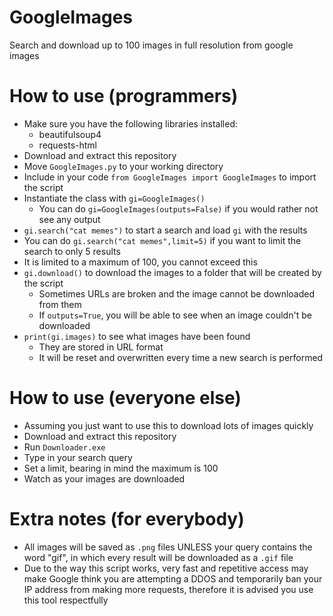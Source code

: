 # GoogleImages
Search and download up to 100 images in full resolution from google images

# How to use (programmers)
* Make sure you have the following libraries installed:
  * beautifulsoup4
  * requests-html
* Download and extract this repository
* Move `GoogleImages.py` to your working directory
* Include in your code `from GoogleImages import GoogleImages` to import the script
* Instantiate the class with `gi=GoogleImages()`
  * You can do `gi=GoogleImages(outputs=False)` if you would rather not see any output
*  `gi.search("cat memes")` to start a search and load `gi` with the results
  * You can do `gi.search("cat memes",limit=5)` if you want to limit the search to only 5 results
  * It is limited to a maximum of 100, you cannot exceed this
* `gi.download()` to download the images to a folder that will be created by the script
  * Sometimes URLs are broken and the image cannot be downloaded from them
  * If `outputs=True`, you will be able to see when an image couldn't be downloaded
* `print(gi.images)` to see what images have been found
  * They are stored in URL format
  * It will be reset and overwritten every time a new search is performed
  
# How to use (everyone else)
* Assuming you just want to use this to download lots of images quickly
* Download and extract this repository
* Run `Downloader.exe`
* Type in your search query
* Set a limit, bearing in mind the maximum is 100
* Watch as your images are downloaded

# Extra notes (for everybody)
* All images will be saved as `.png` files UNLESS your query contains the word "gif", in which every result will be downloaded as a `.gif` file
* Due to the way this script works, very fast and repetitive access may make Google think you are attempting a DDOS and temporarily ban your IP address from making more requests, therefore it is advised you use this tool respectfully
